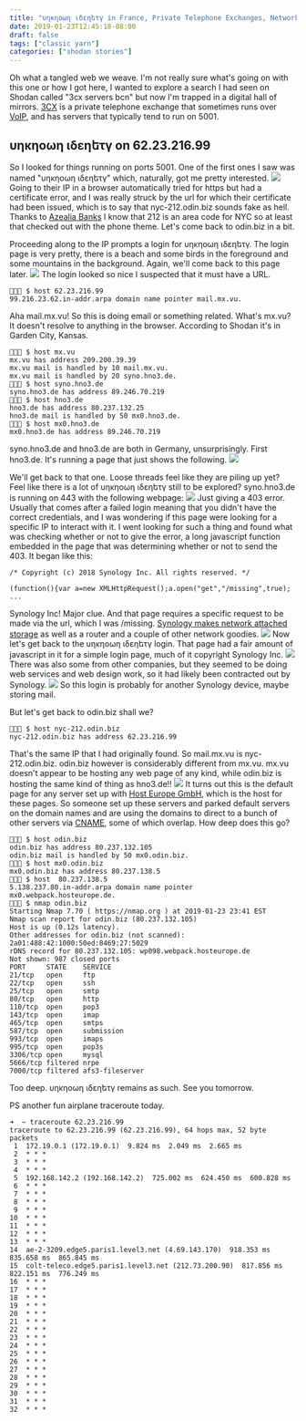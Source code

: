 ```yaml
---
title: "υηκηοωη ιδεηեτγ in France, Private Telephone Exchanges, Network Attached Storage, and Getting Lost in the Matrix"
date: 2019-01-23T12:45:18-08:00
draft: false
tags: ["classic yarn"]
categories: ["shodan stories"]
---
```


Oh what a tangled web we weave. I'm not really sure what's going on with this one or how I got here, I wanted to explore a search I had seen on Shodan called "3cx servers bcn" but now I'm trapped in a digital hall of mirrors. [3CX](https://en.wikipedia.org/wiki/3CX_Phone_System) is a private telephone exchange that sometimes runs over [VoIP](https://en.wikipedia.org/wiki/Voice_over_IP), and has servers that typically tend to run on 5001.

## υηκηοωη ιδεηեτγ on 62.23.216.99
So I looked for things running on ports 5001. One of the first ones I saw was named "υηκηοωη ιδεηեτγ" which, naturally, got me pretty interested.
![](/images/100Days/Day20/ssl.png)
Going to their IP in a browser automatically tried for https but had a certificate error, and I was really struck by the url for which their certificate had been issued, which is to say that nyc-212.odin.biz sounds fake as hell. Thanks to [Azealia Banks](https://www.youtube.com/watch?v=i3Jv9fNPjgk) I know that 212 is an area code for NYC so at least that checked out with the phone theme. Let's come back to odin.biz in a bit.

Proceeding along to the IP prompts a login for υηκηοωη ιδεηեτγ. The login page is very pretty, there is a beach and some birds in the foreground and some mountains in the background. Again, we'll come back to this page later.
![](/images/100Days/Day20/unknown.png)
The login looked so nice I suspected that it must have a URL.
```
👻🌵🔮 $ host 62.23.216.99
99.216.23.62.in-addr.arpa domain name pointer mail.mx.vu.
```
Aha mail.mx.vu! So this is doing email or something related. What's mx.vu? It doesn't resolve to anything in the browser. According to Shodan it's in Garden City, Kansas.
```
👻🌵🔮 $ host mx.vu
mx.vu has address 209.200.39.39
mx.vu mail is handled by 10 mail.mx.vu.
mx.vu mail is handled by 20 syno.hno3.de.
👻🌵🔮 $ host syno.hno3.de
syno.hno3.de has address 89.246.70.219
👻🌵🔮 $ host hno3.de
hno3.de has address 80.237.132.25
hno3.de mail is handled by 50 mx0.hno3.de.
👻🌵🔮 $ host mx0.hno3.de
mx0.hno3.de has address 89.246.70.219
```
syno.hno3.de and hno3.de are both in Germany, unsurprisingly.
First hno3.de. It's running a page that just shows the following.
![](/images/100Days/Day20/hno3.png)

We'll get back to that one. Loose threads feel like they are piling up yet? Feel like there is a lot of υηκηοωη ιδεηեτγ still to be explored? syno.hno3.de is running on 443 with the following webpage:
![](/images/100Days/Day20/syno.png)
Just giving a 403 error. Usually that comes after a failed login meaning that you didn't have the correct credentials, and I was wondering if this page were looking for a specific IP to interact with it. I went looking for such a thing and found what was checking whether or not to give the error, a long javascript function embedded in the page that was determining whether or not to send the 403. It began like this:
```
/* Copyright (c) 2018 Synology Inc. All rights reserved. */

(function(){var a=new XMLHttpRequest();a.open("get","/missing",true); ...
```
Synology Inc! Major clue. And that page requires a specific request to be made via the url, which I was /missing. [Synology makes network attached storage](https://en.wikipedia.org/wiki/Synology_Inc.) as well as a router and a couple of other network goodies.
![](/images/100Days/Day20/server.png)
Now let's get back to the υηκηοωη ιδεηեτγ login. That page had a fair amount of javascript in it for a simple login page, much of it copyright Synology Inc.
![](/images/100Days/Day20/copyright.png)
There was also some from other companies, but they seemed to be doing web services and web design work, so it had likely been contracted out by Synology.
![](/images/100Days/Day20/lots.png)
So this login is probably for another Synology device, maybe storing mail.

But let's get back to odin.biz shall we?
```
👻🌵🔮 $ host nyc-212.odin.biz
nyc-212.odin.biz has address 62.23.216.99
```
That's the same IP that I had originally found. So mail.mx.vu is nyc-212.odin.biz. odin.biz however is considerably different from mx.vu. mx.vu doesn't appear to be hosting any web page of any kind, while odin.biz is hosting the same kind of thing as hno3.de!!
![](/images/100Days/Day20/odinbiz.png)
It turns out this is the default page for any server set up with [Host Europe GmbH](https://www.hosteurope.de/en/), which is the host for these pages. So someone set up these servers and parked default servers on the domain names and are using the domains to direct to a bunch of other servers via [CNAME](https://ns1.com/knowledgebase/comparing-alias-and-cname-records), some of which overlap. How deep does this go?

```
👻🌵🔮 $ host odin.biz
odin.biz has address 80.237.132.105
odin.biz mail is handled by 50 mx0.odin.biz.
👻🌵🔮 $ host mx0.odin.biz
mx0.odin.biz has address 80.237.138.5
👻🌵🔮 $ host  80.237.138.5
5.138.237.80.in-addr.arpa domain name pointer mx0.webpack.hosteurope.de.
👻🌵🔮 $ nmap odin.biz
Starting Nmap 7.70 ( https://nmap.org ) at 2019-01-23 23:41 EST
Nmap scan report for odin.biz (80.237.132.105)
Host is up (0.12s latency).
Other addresses for odin.biz (not scanned): 2a01:488:42:1000:50ed:8469:27:5029
rDNS record for 80.237.132.105: wp098.webpack.hosteurope.de
Not shown: 987 closed ports
PORT     STATE    SERVICE
21/tcp   open     ftp
22/tcp   open     ssh
25/tcp   open     smtp
80/tcp   open     http
110/tcp  open     pop3
143/tcp  open     imap
465/tcp  open     smtps
587/tcp  open     submission
993/tcp  open     imaps
995/tcp  open     pop3s
3306/tcp open     mysql
5666/tcp filtered nrpe
7000/tcp filtered afs3-fileserver
```


Too deep. υηκηοωη ιδεηեτγ remains as such. See you tomorrow.


PS another fun airplane traceroute today.
```
➜  ~ traceroute 62.23.216.99
traceroute to 62.23.216.99 (62.23.216.99), 64 hops max, 52 byte packets
 1  172.19.0.1 (172.19.0.1)  9.824 ms  2.049 ms  2.665 ms
 2  * * *
 3  * * *
 4  * * *
 5  192.168.142.2 (192.168.142.2)  725.002 ms  624.450 ms  600.828 ms
 6  * * *
 7  * * *
 8  * * *
 9  * * *
10  * * *
11  * * *
12  * * *
13  * * *
14  ae-2-3209.edge5.paris1.level3.net (4.69.143.170)  918.353 ms  835.658 ms  865.845 ms
15  colt-teleco.edge5.paris1.level3.net (212.73.200.90)  817.856 ms  822.151 ms  776.249 ms
16  * * *
17  * * *
18  * * *
19  * * *
20  * * *
21  * * *
22  * * *
23  * * *
24  * * *
25  * * *
26  * * *
27  * * *
28  * * *
29  * * *
30  * * *
31  * * *
32  * * *
```
